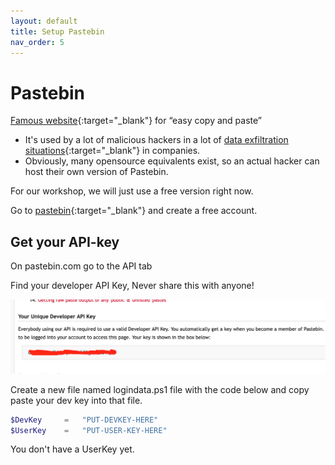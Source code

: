 ```yaml
---
layout: default
title: Setup Pastebin
nav_order: 5
---
```

# Pastebin
[Famous website](https://pastebin.com/){:target="_blank"} for “easy copy and paste”
- It's used by a lot of malicious hackers in a lot of [data exfiltration situations](https://attack.mitre.org/techniques/T1567/003/){:target="_blank"} in companies.
- Obviously, many opensource equivalents exist, so an actual hacker can host their own version of Pastebin.

For our workshop, we will just use a free version right now.

Go to [pastebin](https://pastebin.com/){:target="_blank"} and create a free account.

## Get your API-key
On pastebin.com go to the API tab

Find your developer API Key, Never share this with anyone!

![Pastebin developer API Key](../images/developerapikey.png)


Create a new file named logindata.ps1 file with the code below  and copy paste your dev key into that file.

```powershell
$DevKey     =   "PUT-DEVKEY-HERE"
$UserKey    =   "PUT-USER-KEY-HERE"
```
You don't have a UserKey yet.
